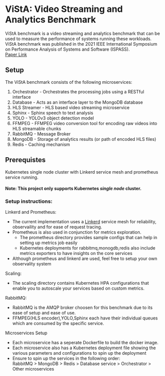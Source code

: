 # ViStA: Video Streaming and Analytics Benchmark

 ViStA benchmark is a video streaming and analytics benchmark that can be used to measure the performance of systems running these workloads.
 ViStA benchmark was published in the 2021 IEEE International Symposium on Performance Analysis of Systems and Software (ISPASS).\
 [Paper Link](https://ieeexplore.ieee.org/document/9408175)


## Setup
The ViStA benchmark consists of the following microservices:
1. Orchestrator - Orchestrates the processing jobs using a RESTful interface
2. Database - Acts as an interface layer to the MongoDB database
3. HLS Streamer - HLS based video streaming microservice
4. Sphinx - Sphinx speech to text analysis
5. YOLO - YOLOv3 object detection model
6. FFMPEG - FFMPEG video conversion tool for encoding raw videos into HLS streamable chunks
7. RabbitMQ - Message Broker
8. MongoDB - Storage of analytics results (or path of encoded HLS files)
9. Redis - Caching mechanism

## Prerequistes

Kubernetes single node cluster with Linkerd service mesh and prometheus service running. 

#### Note: This project only supports Kubernetes *single node* cluster.

### Setup instructions:



Linkerd and Prometheus:
- The current implementation uses a [Linkerd](https://linkerd.io/) service mesh for reliability, observaility and for ease of request tracing.
- Prometheus is also used in conjunction for metrics exploration. 
  - The prometheus directory provides sample configs that can help in setting up metrics job easily
  - Kubernetes deployments for rabbitmq,monogdb,redis also include metrics exporters to have insights on the core services
- Although prometheus and linkerd are used, feel free to setup your own observality system

Scaling:
- The scaling directory contains Kubernetes HPA configurations that enable you to autoscale your services based on custom metrics.

RabbitMQ:
- RabbitMQ is the AMQP broker choosen for this benchmark due to its ease of setup and ease of use.
- FFMPEG(HLS encoder),YOLO,Sphinx each have their individual queues which are consumed by the specific service.

Microservices Setup

- Each microservice has a seperate Dockerfile to build the docker image.
- Each microservice also has a Kubernetes deployment file showing the various parameters and configurations to spin up the deployment
- Ensure to spin up the services in the following order: \
RabbitMQ > MongoDB > Redis > Database service > Orchestrator > Other microservices
